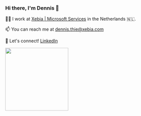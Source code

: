### Hi there, I'm Dennis 👋

:man_office_worker: I work at [Xebia | Microsoft Services](https://xebia.com/digital-transformation/microsoft-solutions/) in the Netherlands :netherlands:.

📫 You can reach me at dennis.thie@xebia.com

:handshake: Let's connect! [LinkedIn](https://linkedin.com/in/dennisthie)

<img src="https://images.credly.com/size/680x680/images/024d0122-724d-4c5a-bd83-cfe3c4b7a073/image.png" width=200px>
